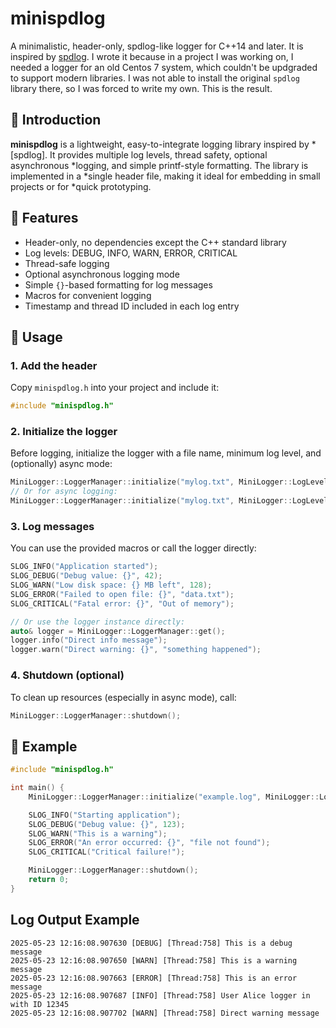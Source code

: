 # minispdlog

A minimalistic, header-only, spdlog-like logger for C++14 and later. It is
inspired by [spdlog](https://github.com/gabime/spdlog).  I wrote it because in
a project I was working on, I needed a logger for an old Centos 7 system, which
couldn't be updgraded to support modern libraries. I was not able to install
the original `spdlog` library there, so I was forced to write my own. This is
the result.

## 🚀 Introduction

**minispdlog** is a lightweight, easy-to-integrate logging library inspired by
*[spdlog]. It provides multiple log levels, thread safety, optional asynchronous
*logging, and simple printf-style formatting. The library is implemented in a
*single header file, making it ideal for embedding in small projects or for
*quick prototyping.

## 📜 Features

- Header-only, no dependencies except the C++ standard library
- Log levels: DEBUG, INFO, WARN, ERROR, CRITICAL
- Thread-safe logging
- Optional asynchronous logging mode
- Simple `{}`-based formatting for log messages
- Macros for convenient logging
- Timestamp and thread ID included in each log entry

## 🚀 Usage

### 1. Add the header

Copy `minispdlog.h` into your project and include it:

```cpp
#include "minispdlog.h"
```

### 2. Initialize the logger

Before logging, initialize the logger with a file name, minimum log level, and (optionally) async mode:

```cpp
MiniLogger::LoggerManager::initialize("mylog.txt", MiniLogger::LogLevel::DEBUG, false);
// Or for async logging:
MiniLogger::LoggerManager::initialize("mylog.txt", MiniLogger::LogLevel::INFO, true);
```

### 3. Log messages

You can use the provided macros or call the logger directly:

```cpp
SLOG_INFO("Application started");
SLOG_DEBUG("Debug value: {}", 42);
SLOG_WARN("Low disk space: {} MB left", 128);
SLOG_ERROR("Failed to open file: {}", "data.txt");
SLOG_CRITICAL("Fatal error: {}", "Out of memory");

// Or use the logger instance directly:
auto& logger = MiniLogger::LoggerManager::get();
logger.info("Direct info message");
logger.warn("Direct warning: {}", "something happened");
```

### 4. Shutdown (optional)

To clean up resources (especially in async mode), call:

```cpp
MiniLogger::LoggerManager::shutdown();
```

## 🛒 Example

```cpp
#include "minispdlog.h"

int main() {
    MiniLogger::LoggerManager::initialize("example.log", MiniLogger::LogLevel::DEBUG);

    SLOG_INFO("Starting application");
    SLOG_DEBUG("Debug value: {}", 123);
    SLOG_WARN("This is a warning");
    SLOG_ERROR("An error occurred: {}", "file not found");
    SLOG_CRITICAL("Critical failure!");

    MiniLogger::LoggerManager::shutdown();
    return 0;
}
```

## Log Output Example

```text
2025-05-23 12:16:08.907630 [DEBUG] [Thread:758] This is a debug message
2025-05-23 12:16:08.907650 [WARN] [Thread:758] This is a warning message
2025-05-23 12:16:08.907663 [ERROR] [Thread:758] This is an error message
2025-05-23 12:16:08.907687 [INFO] [Thread:758] User Alice logger in with ID 12345
2025-05-23 12:16:08.907702 [WARN] [Thread:758] Direct warning message
```
